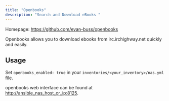 ```yaml
---
title: "Openbooks"
description: "Search and Download eBooks "
---
```


Homepage: <https://github.com/evan-buss/openbooks>

Openbooks allows you to download ebooks from irc.irchighway.net quickly and easily.

## Usage

Set `openbooks_enabled: true` in your `inventories/<your_inventory>/nas.yml` file.

openbooks web interface can be found at <http://ansible_nas_host_or_ip:8125>.
